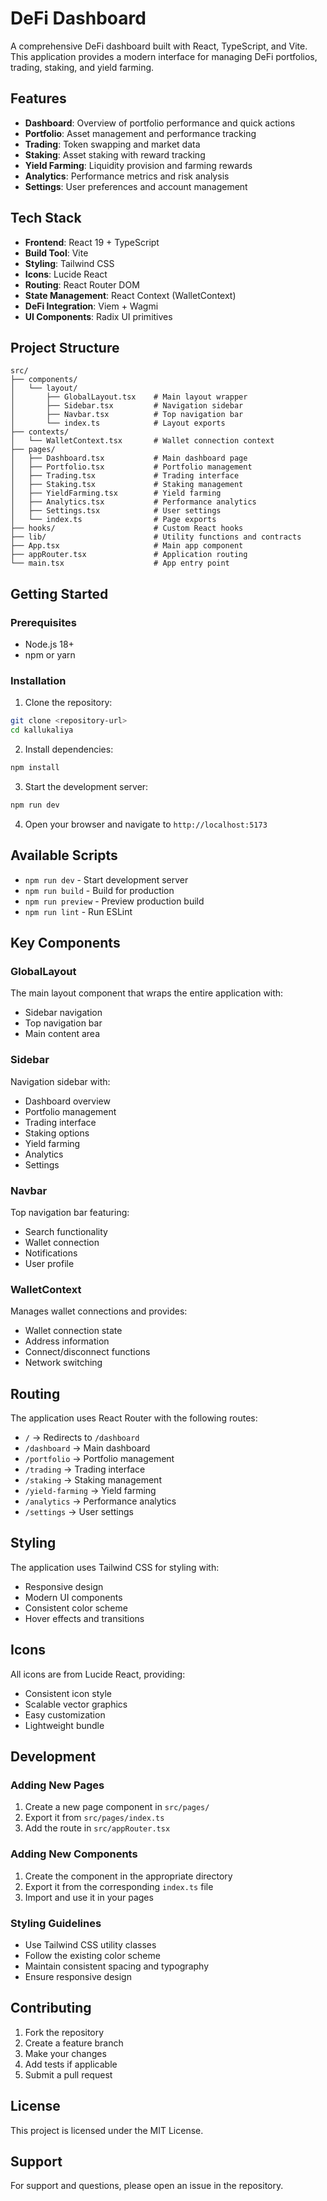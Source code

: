 # DeFi Dashboard

A comprehensive DeFi dashboard built with React, TypeScript, and Vite. This application provides a modern interface for managing DeFi portfolios, trading, staking, and yield farming.

## Features

- **Dashboard**: Overview of portfolio performance and quick actions
- **Portfolio**: Asset management and performance tracking
- **Trading**: Token swapping and market data
- **Staking**: Asset staking with reward tracking
- **Yield Farming**: Liquidity provision and farming rewards
- **Analytics**: Performance metrics and risk analysis
- **Settings**: User preferences and account management

## Tech Stack

- **Frontend**: React 19 + TypeScript
- **Build Tool**: Vite
- **Styling**: Tailwind CSS
- **Icons**: Lucide React
- **Routing**: React Router DOM
- **State Management**: React Context (WalletContext)
- **DeFi Integration**: Viem + Wagmi
- **UI Components**: Radix UI primitives

## Project Structure

```
src/
├── components/
│   └── layout/
│       ├── GlobalLayout.tsx    # Main layout wrapper
│       ├── Sidebar.tsx         # Navigation sidebar
│       ├── Navbar.tsx          # Top navigation bar
│       └── index.ts            # Layout exports
├── contexts/
│   └── WalletContext.tsx       # Wallet connection context
├── pages/
│   ├── Dashboard.tsx           # Main dashboard page
│   ├── Portfolio.tsx           # Portfolio management
│   ├── Trading.tsx             # Trading interface
│   ├── Staking.tsx             # Staking management
│   ├── YieldFarming.tsx        # Yield farming
│   ├── Analytics.tsx           # Performance analytics
│   ├── Settings.tsx            # User settings
│   └── index.ts                # Page exports
├── hooks/                      # Custom React hooks
├── lib/                        # Utility functions and contracts
├── App.tsx                     # Main app component
├── appRouter.tsx               # Application routing
└── main.tsx                    # App entry point
```

## Getting Started

### Prerequisites

- Node.js 18+ 
- npm or yarn

### Installation

1. Clone the repository:
```bash
git clone <repository-url>
cd kallukaliya
```

2. Install dependencies:
```bash
npm install
```

3. Start the development server:
```bash
npm run dev
```

4. Open your browser and navigate to `http://localhost:5173`

## Available Scripts

- `npm run dev` - Start development server
- `npm run build` - Build for production
- `npm run preview` - Preview production build
- `npm run lint` - Run ESLint

## Key Components

### GlobalLayout
The main layout component that wraps the entire application with:
- Sidebar navigation
- Top navigation bar
- Main content area

### Sidebar
Navigation sidebar with:
- Dashboard overview
- Portfolio management
- Trading interface
- Staking options
- Yield farming
- Analytics
- Settings

### Navbar
Top navigation bar featuring:
- Search functionality
- Wallet connection
- Notifications
- User profile

### WalletContext
Manages wallet connections and provides:
- Wallet connection state
- Address information
- Connect/disconnect functions
- Network switching

## Routing

The application uses React Router with the following routes:
- `/` → Redirects to `/dashboard`
- `/dashboard` → Main dashboard
- `/portfolio` → Portfolio management
- `/trading` → Trading interface
- `/staking` → Staking management
- `/yield-farming` → Yield farming
- `/analytics` → Performance analytics
- `/settings` → User settings

## Styling

The application uses Tailwind CSS for styling with:
- Responsive design
- Modern UI components
- Consistent color scheme
- Hover effects and transitions

## Icons

All icons are from Lucide React, providing:
- Consistent icon style
- Scalable vector graphics
- Easy customization
- Lightweight bundle

## Development

### Adding New Pages

1. Create a new page component in `src/pages/`
2. Export it from `src/pages/index.ts`
3. Add the route in `src/appRouter.tsx`

### Adding New Components

1. Create the component in the appropriate directory
2. Export it from the corresponding `index.ts` file
3. Import and use it in your pages

### Styling Guidelines

- Use Tailwind CSS utility classes
- Follow the existing color scheme
- Maintain consistent spacing and typography
- Ensure responsive design

## Contributing

1. Fork the repository
2. Create a feature branch
3. Make your changes
4. Add tests if applicable
5. Submit a pull request

## License

This project is licensed under the MIT License.

## Support

For support and questions, please open an issue in the repository.
